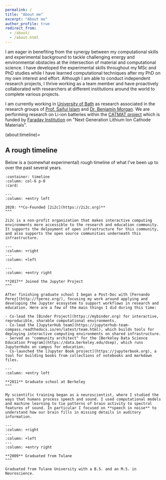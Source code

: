 ```yaml
---
permalink: /
title: "About me"
excerpt: "About me"
author_profile: true
redirect_from: 
  - /about/
  - /about.html
---
```


I am eager in benefiting from the synergy between my computational skills and experimental background to tackle challenging energy and
environmental obstacles at the intersection of material and computational science. I have developed the experimental skills throughout
my MSc and PhD studies while I have learned computational techniques after my PhD on my own interest and effort. Although I am able to
conduct independent research projects, I thrive working as a team member and have proactively collaborated with researchers at different
institutions around the world to complete various projects.


I am currently working in [University of Bath](www.bath.ac.uk) as research associated in the research groups of [Prof. Saiful Islam](https://people.bath.ac.uk/msi20/index.shtml) and [Dr. Benjamin Morgan](https://morgan-group-bath.github.io/). We are performing research on Li-ion batteries within the [CATMAT project](https://catmatproject.com/) which is funded by [Faraday Institution](https://faraday.ac.uk/) on "Next Generation Lithium Ion Cathode Materials".

(about:timeline)=
## A rough timeline

Below is a (somewhat experimental) rough timeline of what I've been up to over the past several years.

````{panels}
:container: timeline
:column: col-6 p-0
:card:

---
:column: +entry left

2020: **Co-Founded [2i2c](https://2i2c.org)**
^^^

2i2c is a non-profit organization that makes interactive computing environments more accessible to the research and education community. It supports the delpoyment of open infrastructure for this community, and also supports the open source communities underneath this infrastructure.

---
:column: +right
---
:column: +left

---
:column: +entry right

**2017** Joined the Jupyter Project
^^^

After finishing graduate school I began a Post-Doc with [Fernando Perez](http://fperez.org/), focusing my work around applying and developing the Jupyter ecosystem to support workflows in research and education. Here are a few of the main things I did during this time:

- Co-lead the [Binder Project](https://mybinder.org) for interactive, reproducible, sharable computational environments.
- Co-lead the [JupyterHub team](https://jupyterhub-team-compass.readthedocs.io/en/latest/team.html), which builds tools for deploying interactive computing environments on shared infrastructure.
- Served as "community architect" for the [Berkeley Data Science Education Program](https://data.berkeley.edu/dsep), which runs JupyterHubs on campus for education.
- Co-launched the [Jupyter Book project](https://jupyterbook.org), a tool for building books from collections of notebooks and markdown files.

---
:column: +entry left

**2011** Graduate school at Berkeley
^^^

My scientific training began as a neuroscientist, where I studied the ways that humans process speech and sound. I used computational models and machine learning to tie patterns of brain activity to spectral features of sound. In particular I focused on **speech in noise** to understand how our brain fills in missing details in auditory information.

---
:column: +right
---
:column: +left
---
:column: +entry right

**2009** Graduated from Tulane
^^^

Graduated from Tulane University with a B.S. and an M.S. in Neuroscience.
````
